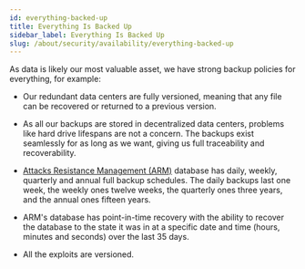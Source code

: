 ```yaml
---
id: everything-backed-up
title: Everything Is Backed Up
sidebar_label: Everything Is Backed Up
slug: /about/security/availability/everything-backed-up
---
```


As data is likely our most valuable asset,
we have strong backup policies for everything,
for example:

- Our redundant data centers are fully versioned,
  meaning that any file can be recovered
  or returned to a previous version.

- As all our backups are stored
  in decentralized data centers,
  problems like hard drive lifespans
  are not a concern.
  The backups exist seamlessly
  for as long as we want,
  giving us full traceability
  and recoverability.

- [Attacks Resistance Management (ARM)](https://app.fluidattacks.com/)
  database has daily, weekly, quarterly
  and annual full backup schedules.
  The daily backups last one week,
  the weekly ones twelve weeks,
  the quarterly ones three years,
  and the annual ones fifteen years.

- ARM's database has point-in-time recovery
  with the ability to recover the database
  to the state it was in at a specific date and time
  (hours, minutes and seconds)
  over the last 35 days.

- All the exploits are versioned.
